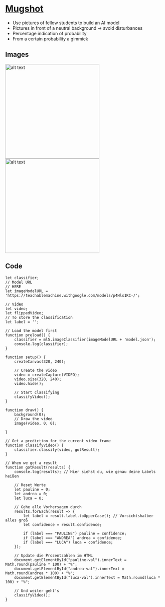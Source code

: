 # [Mugshot](https://hbk-bs.github.io/teachable-machine-ivohartwig/projects/mugshot/)

* Use pictures of fellow students to build an AI model
* Pictures in front of a neutral background -> avoid disturbances
* Percentage indication of probability
* From a certain probability a gimmick


## Images 
<img src="" alt="alt text" width="300" height=auto/>

<img src="" alt="alt text" width="300" height=auto/>





## Code 

```` // Classifier Variable
let classifier;
// Model URL
// HERE
let imageModelURL = 'https://teachablemachine.withgoogle.com/models/p4Hls1KC-/';

// Video
let video;
let flippedVideo;
// To store the classification
let label = '';

// Load the model first
function preload() {
	classifier = ml5.imageClassifier(imageModelURL + 'model.json');
	console.log(classifier);
}

function setup() {
	createCanvas(320, 240);

	// Create the video
	video = createCapture(VIDEO);
	video.size(320, 240);
	video.hide();

	// Start classifying
	classifyVideo();
}

function draw() {
	background(0);
	// Draw the video
	image(video, 0, 0);

}

// Get a prediction for the current video frame
function classifyVideo() {
	classifier.classify(video, gotResult);
}

// When we get a result
function gotResult(results) {
	console.log(results); // Hier siehst du, wie genau deine Labels heißen

	// Reset Werte
	let pauline = 0;
	let andrea = 0;
	let luca = 0;

	// Gehe alle Vorhersagen durch
	results.forEach(result => {
		let label = result.label.toUpperCase(); // Vorsichtshalber alles groß
		let confidence = result.confidence;

		if (label === "PAULINE") pauline = confidence;
		if (label === "ANDREA") andrea = confidence;
		if (label === "LUCA") luca = confidence;
	});

	// Update die Prozentzahlen im HTML
	document.getElementById("pauline-val").innerText = Math.round(pauline * 100) + "%";
	document.getElementById("andrea-val").innerText = Math.round(andrea * 100) + "%";
	document.getElementById("luca-val").innerText = Math.round(luca * 100) + "%";

	// Und weiter geht's
	classifyVideo();
}
````








